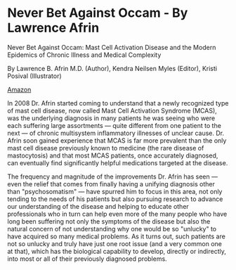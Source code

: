 [//]: # (source: https://www.amazon.com/Never-Bet-Against-Occam-Activation/dp/0997319615)
[//]: # (tags: book)

# Never Bet Against Occam - By Lawrence Afrin

Never Bet Against Occam: Mast Cell Activation Disease and the Modern Epidemics of Chronic Illness and Medical Complexity

By Lawrence B. Afrin M.D. (Author), Kendra Neilsen Myles (Editor), Kristi Posival (Illustrator)

[Amazon](https://www.amazon.com/Never-Bet-Against-Occam-Activation/dp/0997319615)

In 2008 Dr. Afrin started coming to understand that a newly recognized type of mast cell disease, now called Mast Cell Activation Syndrome (MCAS), was the underlying diagnosis in many patients he was seeing who were each suffering large assortments — quite different from one patient to the next — of chronic multisystem inflammatory illnesses of unclear cause. Dr. Afrin soon gained experience that MCAS is far more prevalent than the only mast cell disease previously known to medicine (the rare disease of mastocytosis) and that most MCAS patients, once accurately diagnosed, can eventually find significantly helpful medications targeted at the disease.

The frequency and magnitude of the improvements Dr. Afrin has seen — even the relief that comes from finally having a unifying diagnosis other than "psychosomatism" — have spurred him to focus in this area, not only tending to the needs of his patients but also pursuing research to advance our understanding of the disease and helping to educate other professionals who in turn can help even more of the many people who have long been suffering not only the symptoms of the disease but also the natural concern of not understanding why one would be so "unlucky" to have acquired so many medical problems. As it turns out, such patients are not so unlucky and truly have just one root issue (and a very common one at that), which has the biological capability to develop, directly or indirectly, into most or all of their previously diagnosed problems.

